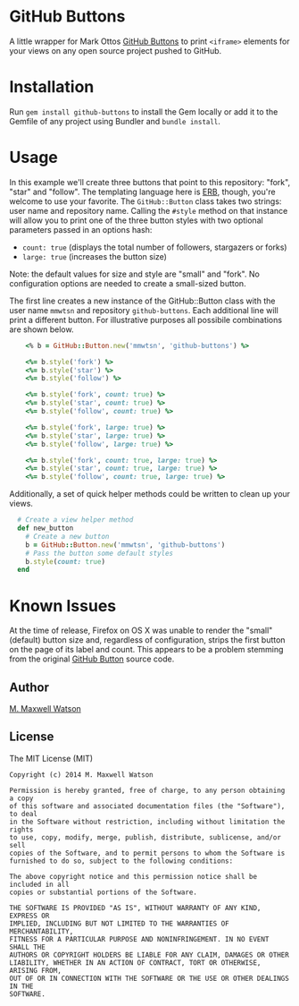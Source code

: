# GitHub Buttons
A little wrapper for Mark Ottos [GitHub Buttons](https://github.com/mdo/github-buttons) to print `<iframe>` elements for your views on any open source project pushed to GitHub.

# Installation
Run `gem install github-buttons` to install the Gem locally or add it to the Gemfile of any project using Bundler and `bundle install`.

# Usage
In this example we'll create three buttons that point to this repository: "fork", "star" and "follow". The templating language here is [ERB](http://ruby-doc.org/stdlib-2.1.0/libdoc/erb/rdoc/ERB.html), though, you're welcome to use your favorite. The `GitHub::Button` class takes two strings: user name and repository name. Calling the `#style` method on that instance will allow you to print one of the three button styles with two optional parameters passed in an options hash:
- `count: true` (displays the total number of followers, stargazers or forks)
- `large: true` (increases the button size)

Note: the default values for size and style are "small" and "fork". No configuration options are needed to create a small-sized button.

The first line creates a new instance of the GitHub::Button class with the user name `mmwtsn` and repository `github-buttons`. Each additional line will print a different button. For illustrative purposes all possibile combinations are shown below.

```ruby
    <% b = GitHub::Button.new('mmwtsn', 'github-buttons') %>

    <%= b.style('fork') %>
    <%= b.style('star') %>
    <%= b.style('follow') %>

    <%= b.style('fork', count: true) %>
    <%= b.style('star', count: true) %>
    <%= b.style('follow', count: true) %>

    <%= b.style('fork', large: true) %>
    <%= b.style('star', large: true) %>
    <%= b.style('follow', large: true) %>

    <%= b.style('fork', count: true, large: true) %>
    <%= b.style('star', count: true, large: true) %>
    <%= b.style('follow', count: true, large: true) %>
```

Additionally, a set of quick helper methods could be written to clean up your views.
```ruby
  # Create a view helper method
  def new_button
    # Create a new button
    b = GitHub::Button.new('mmwtsn', 'github-buttons')
    # Pass the button some default styles
    b.style(count: true)
  end
```

# Known Issues
At the time of release, Firefox on OS X was unable to render the "small" (default) button size and, regardless of configuration, strips the first button on the page of its label and count. This appears to be a problem stemming from the original [GitHub Button](https://github.com/mdo/github-buttons) source code.

## Author
[M. Maxwell Watson](http://mmwtsn.com/)

## License
The MIT License (MIT)

````
Copyright (c) 2014 M. Maxwell Watson

Permission is hereby granted, free of charge, to any person obtaining a copy
of this software and associated documentation files (the "Software"), to deal
in the Software without restriction, including without limitation the rights
to use, copy, modify, merge, publish, distribute, sublicense, and/or sell
copies of the Software, and to permit persons to whom the Software is
furnished to do so, subject to the following conditions:

The above copyright notice and this permission notice shall be included in all
copies or substantial portions of the Software.

THE SOFTWARE IS PROVIDED "AS IS", WITHOUT WARRANTY OF ANY KIND, EXPRESS OR
IMPLIED, INCLUDING BUT NOT LIMITED TO THE WARRANTIES OF MERCHANTABILITY,
FITNESS FOR A PARTICULAR PURPOSE AND NONINFRINGEMENT. IN NO EVENT SHALL THE
AUTHORS OR COPYRIGHT HOLDERS BE LIABLE FOR ANY CLAIM, DAMAGES OR OTHER
LIABILITY, WHETHER IN AN ACTION OF CONTRACT, TORT OR OTHERWISE, ARISING FROM,
OUT OF OR IN CONNECTION WITH THE SOFTWARE OR THE USE OR OTHER DEALINGS IN THE
SOFTWARE.
````
